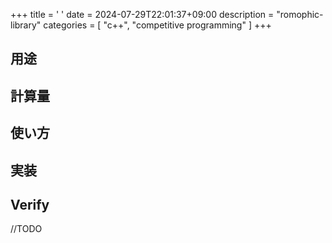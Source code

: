 +++
title = '    '
date = 2024-07-29T22:01:37+09:00
description = "romophic-library"
categories = [
  "c++",
  "competitive programming"
]
+++

## 用途

## 計算量

## 使い方

## 実装

## Verify
//TODO